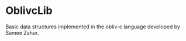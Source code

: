 OblivcLib
=========

Basic data structures implemented in the obliv-c language developed by Samee Zahur.
